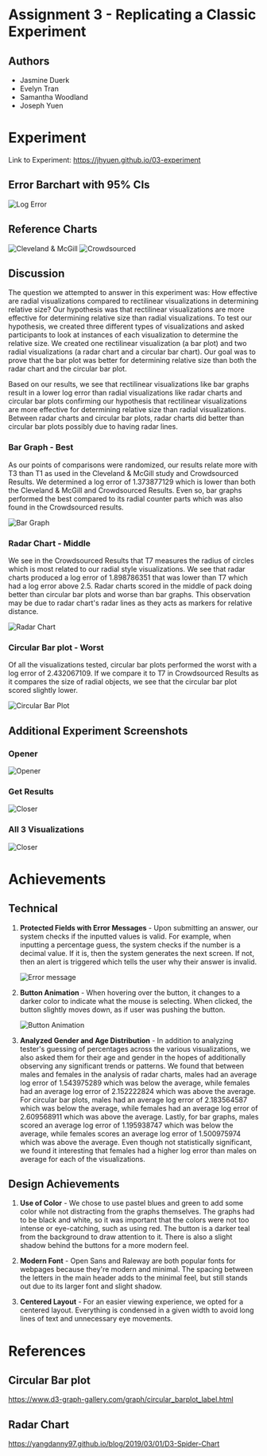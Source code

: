 Assignment 3 - Replicating a Classic Experiment  
===

Authors
---
- Jasmine Duerk
- Evelyn Tran
- Samantha Woodland
- Joseph Yuen

Experiment
===
Link to Experiment: https://jhyuen.github.io/03-experiment

## Error Barchart with 95% CIs
![Log Error](img/logError.png)

## Reference Charts
![Cleveland & McGill](img/Cleveland&McGill.png)
![Crowdsourced](img/Crowdsourced.png)

## Discussion
The question we attempted to answer in this experiment was: How effective are radial visualizations compared to rectilinear visualizations in determining relative size? Our hypothesis was that rectilinear visualizations are more effective for determining relative size than radial visualizations. To test our hypothesis, we created three different types of visualizations and asked participants to look at instances of each visualization to determine the relative size. We created one rectilinear visualization (a bar plot) and two radial visualizations (a radar chart and a circular bar chart). Our goal was to prove that the bar plot was better for determining relative size than both the radar chart and the circular bar plot.

Based on our results, we see that rectilinear visualizations like bar graphs result in a lower log error than radial visualizations like radar charts and circular bar plots confirming our hypothesis that rectilinear visualizations are more effective for determining relative size than radial visualizations. Between radar charts and circular bar plots, radar charts did better than circular bar plots possibly due to having radar lines.

### Bar Graph - Best
As our points of comparisons were randomized, our results relate more with T3 than T1 as used in the Cleveland & McGill study and Crowdsourced Results. We determined a log error of 1.373877129 which is lower than both the Cleveland & McGill and Crowdsourced Results. Even so, bar graphs performed the best compared to its radial counter parts which was also found in the Crowdsourced results.

![Bar Graph](img/screencap3.PNG)

### Radar Chart - Middle
We see in the Crowdsourced Results that T7 measures the radius of circles which is most related to our radial style visualizations. We see that radar charts produced a log error of 1.898786351 that was lower than T7 which had a log error above 2.5. Radar charts scored in the middle of pack doing better than circular bar plots and worse than bar graphs. This observation may be due to radar chart's radar lines as they acts as markers for relative distance.

![Radar Chart](img/screencap4.PNG)

### Circular Bar plot - Worst
Of all the visualizations tested, circular bar plots performed the worst with a log error of 2.432067109. If we compare it to T7 in Crowdsourced Results as it compares the size of radial objects, we see that the circular bar plot scored slightly lower.

![Circular Bar Plot](img/screencap5.PNG)

## Additional Experiment Screenshots
### Opener
![Opener](img/opener.png)
### Get Results
![Closer](img/closer.png)
### All 3 Visualizations
![Closer](img/screencapcombined.png)


Achievements
===
## Technical
1.  **Protected Fields with Error Messages** - Upon submitting an answer, our system checks if the inputted values is valid. For example, when inputting a percentage guess, the system checks if the number is a decimal value. If it is, then the system generates the next screen. If not, then an alert is triggered which tells the user why their answer is invalid.

    ![Error message](img/error-message.png)

2. **Button Animation** - When hovering over the button, it changes to a darker color to indicate what the mouse is selecting. When clicked, the button slightly moves down, as if user was pushing the button.

    ![Button Animation](img/buttonAnimation.gif)

3. **Analyzed Gender and Age Distribution** - In addition to analyzing tester's guessing of percentages across the various visualizations, we also asked them for their age and gender in the hopes of additionally observing any significant trends or patterns. We found that between males and females in the analysis of radar charts, males had an average log error of 1.543975289 which was below the average, while females had an average log error of 2.152222824 which was above the average. For circular bar plots, males had an average log error of 2.183564587 which was below the average, while females had an average log error of 2.609568911 which was above the average. Lastly, for bar graphs, males scored an average log error of 1.195938747 which was below the average, while females scores an average log error of 1.500975974 which was above the average. Even though not statistically significant, we found it interesting that females had a higher log error than males on average for each of the visualizations.

## Design Achievements

1. **Use of Color** - We chose to use pastel blues and green to add some color while not distracting from the graphs themselves. The graphs had to be black and white, so it was important that the colors were not too intense or eye-catching, such as using red. The button is a darker teal from the background to draw attention to it. There is also a slight shadow behind the buttons for a more modern feel.

2. **Modern Font** - Open Sans and Raleway are both popular fonts for webpages because they're modern and minimal. The spacing between the letters in the main header adds to the minimal feel, but still stands out due to its larger font and slight shadow.

3. **Centered Layout** - For an easier viewing experience, we opted for a centered layout. Everything is condensed in a given width to avoid long lines of text and unnecessary eye movements.

References
===

## Circular Bar plot
https://www.d3-graph-gallery.com/graph/circular_barplot_label.html

## Radar Chart
https://yangdanny97.github.io/blog/2019/03/01/D3-Spider-Chart
